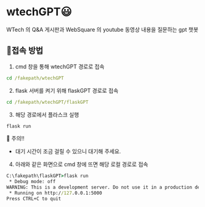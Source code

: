 # wtechGPT:smiley:
WTech 의 Q&amp;A 게시판과 WebSquare 의 youtube 동영상 내용을 질문하는 gpt 챗봇

## :thought_balloon:접속 방법

1. cmd 창을 통해 wtechGPT 경로로 접속
```cmd
cd /fakepath/wtechGPT
```

2. flask 서버를 켜기 위해 flaskGPT 경로로 접속
```cmd
cd /fakepath/wtechGPT/flaskGPT
```

3. 해당 경로에서 플라스크 실행
```cmd
flask run
```

:eyes: 주의!! 
- 대기 시간이 조금 걸릴 수 있으니 대기해 주세요.

4. 아래와 같은 화면으로 cmd 창에 뜨면 해당 로컬 경로로 접속
```cmd
C:\fakepath\flaskGPT>flask run
 * Debug mode: off
WARNING: This is a development server. Do not use it in a production deployment. Use a production WSGI server instead.
 * Running on http://127.0.0.1:5000
Press CTRL+C to quit
```
